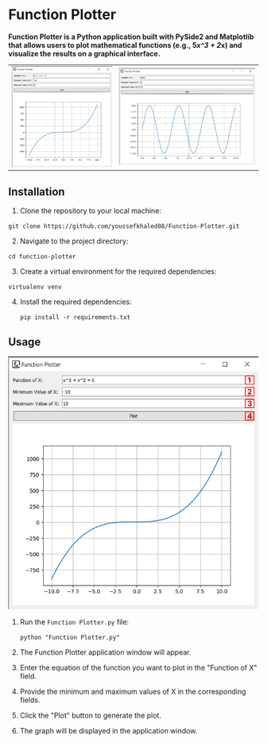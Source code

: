 # Function Plotter

**Function Plotter is a Python application built with PySide2 and Matplotlib that allows users to plot mathematical functions (e.g., 5*x^3 + 2*x) and visualize the results on a graphical interface.**

<table>
  <tr>
    <td><img src="images/demo.png" alt="Demo"></td>
    <td><img src="images/trigno.png" alt="Trigno"></td>
  </tr>
</table>



## Installation

1. Clone the repository to your local machine:
```
git clone https://github.com/youssefkhaled08/Function-Plotter.git
```

2. Navigate to the project directory:
```
cd function-plotter
```

3. Create a virtual environment for the required dependencies:
```
virtualenv venv
```

4. Install the required dependencies:
   ```
   pip install -r requirements.txt
   ```

## Usage

![Usage](images/demo1.png)

1. Run the `Function Plotter.py` file:

   ```
   python "Function Plotter.py"
   ```

2. The Function Plotter application window will appear.

3. Enter the equation of the function you want to plot in the "Function of X" field.

4. Provide the minimum and maximum values of X in the corresponding fields.

5. Click the "Plot" button to generate the plot.

6. The graph will be displayed in the application window.
